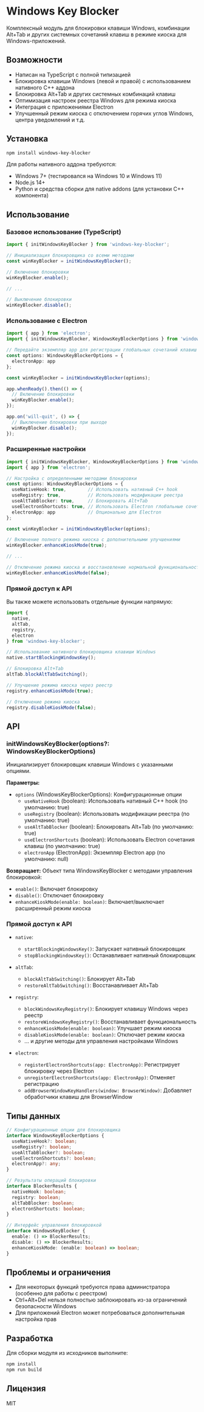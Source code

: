 # Windows Key Blocker

Комплексный модуль для блокировки клавиши Windows, комбинации Alt+Tab и других системных сочетаний клавиш в режиме киоска для Windows-приложений.

## Возможности

- Написан на TypeScript с полной типизацией
- Блокировка клавиши Windows (левой и правой) с использованием нативного C++ аддона
- Блокировка Alt+Tab и других системных комбинаций клавиш
- Оптимизация настроек реестра Windows для режима киоска
- Интеграция с приложениями Electron
- Улучшенный режим киоска с отключением горячих углов Windows, центра уведомлений и т.д.

## Установка

```bash
npm install windows-key-blocker
```

Для работы нативного аддона требуются:
- Windows 7+ (тестировался на Windows 10 и Windows 11)
- Node.js 14+
- Python и средства сборки для native addons (для установки C++ компонента)

## Использование

### Базовое использование (TypeScript)

```typescript
import { initWindowsKeyBlocker } from 'windows-key-blocker';

// Инициализация блокировщика со всеми методами
const winKeyBlocker = initWindowsKeyBlocker();

// Включение блокировки
winKeyBlocker.enable();

// ...

// Выключение блокировки
winKeyBlocker.disable();
```

### Использование с Electron

```typescript
import { app } from 'electron';
import { initWindowsKeyBlocker, WindowsKeyBlockerOptions } from 'windows-key-blocker';

// Передайте экземпляр app для регистрации глобальных сочетаний клавиш
const options: WindowsKeyBlockerOptions = {
  electronApp: app
};

const winKeyBlocker = initWindowsKeyBlocker(options);

app.whenReady().then(() => {
  // Включение блокировки
  winKeyBlocker.enable();
});

app.on('will-quit', () => {
  // Выключение блокировки при выходе
  winKeyBlocker.disable();
});
```

### Расширенные настройки

```typescript
import { initWindowsKeyBlocker, WindowsKeyBlockerOptions } from 'windows-key-blocker';
import { app } from 'electron';

// Настройка с определенными методами блокировки
const options: WindowsKeyBlockerOptions = {
  useNativeHook: true,        // Использовать нативный C++ hook
  useRegistry: true,          // Использовать модификации реестра
  useAltTabBlocker: true,     // Блокировать Alt+Tab
  useElectronShortcuts: true, // Использовать Electron глобальные сочетания
  electronApp: app            // Опционально для Electron
};

const winKeyBlocker = initWindowsKeyBlocker(options);

// Включение полного режима киоска с дополнительными улучшениями
winKeyBlocker.enhanceKioskMode(true);

// ...

// Отключение режима киоска и восстановление нормальной функциональности
winKeyBlocker.enhanceKioskMode(false);
```

### Прямой доступ к API

Вы также можете использовать отдельные функции напрямую:

```typescript
import {
  native,
  altTab,
  registry,
  electron
} from 'windows-key-blocker';

// Использование нативного блокировщика клавиши Windows
native.startBlockingWindowsKey();

// Блокировка Alt+Tab
altTab.blockAltTabSwitching();

// Улучшение режима киоска через реестр
registry.enhanceKioskMode(true);

// Отключение режима киоска
registry.disableKioskMode(false);
```

## API

### initWindowsKeyBlocker(options?: WindowsKeyBlockerOptions)

Инициализирует блокировщик клавиши Windows с указанными опциями.

**Параметры:**

- `options` (WindowsKeyBlockerOptions): Конфигурационные опции
  - `useNativeHook` (boolean): Использовать нативный C++ hook (по умолчанию: true)
  - `useRegistry` (boolean): Использовать модификации реестра (по умолчанию: true)
  - `useAltTabBlocker` (boolean): Блокировать Alt+Tab (по умолчанию: true)
  - `useElectronShortcuts` (boolean): Использовать Electron сочетания клавиш (по умолчанию: true)
  - `electronApp` (ElectronApp): Экземпляр Electron app (по умолчанию: null)

**Возвращает:** Объект типа WindowsKeyBlocker с методами управления блокировкой:

- `enable()`: Включает блокировку
- `disable()`: Отключает блокировку
- `enhanceKioskMode(enable: boolean)`: Включает/выключает расширенный режим киоска

### Прямой доступ к API

- `native`:
  - `startBlockingWindowsKey()`: Запускает нативный блокировщик
  - `stopBlockingWindowsKey()`: Останавливает нативный блокировщик

- `altTab`:
  - `blockAltTabSwitching()`: Блокирует Alt+Tab
  - `restoreAltTabSwitching()`: Восстанавливает Alt+Tab

- `registry`:
  - `blockWindowsKeyRegistry()`: Блокирует клавишу Windows через реестр
  - `restoreWindowsKeyRegistry()`: Восстанавливает функциональность
  - `enhanceKioskMode(enable: boolean)`: Улучшает режим киоска
  - `disableKioskMode(enable: boolean)`: Отключает режим киоска
  - ... и другие методы для управления настройками Windows

- `electron`:
  - `registerElectronShortcuts(app: ElectronApp)`: Регистрирует блокировку через Electron
  - `unregisterElectronShortcuts(app: ElectronApp)`: Отменяет регистрацию
  - `addBrowserWindowKeyHandlers(window: BrowserWindow)`: Добавляет обработчики клавиш для BrowserWindow

## Типы данных

```typescript
// Конфигурационные опции для блокировщика
interface WindowsKeyBlockerOptions {
  useNativeHook?: boolean;
  useRegistry?: boolean;
  useAltTabBlocker?: boolean;
  useElectronShortcuts?: boolean;
  electronApp?: any;
}

// Результаты операций блокировки
interface BlockerResults {
  nativeHook: boolean;
  registry: boolean;
  altTabBlocker: boolean;
  electronShortcuts: boolean;
}

// Интерфейс управления блокировкой
interface WindowsKeyBlocker {
  enable: () => BlockerResults;
  disable: () => BlockerResults;
  enhanceKioskMode: (enable: boolean) => boolean;
}
```

## Проблемы и ограничения

- Для некоторых функций требуются права администратора (особенно для работы с реестром)
- Ctrl+Alt+Del нельзя полностью заблокировать из-за ограничений безопасности Windows
- Для приложений Electron может потребоваться дополнительная настройка прав

## Разработка

Для сборки модуля из исходников выполните:

```bash
npm install
npm run build
```

## Лицензия

MIT
